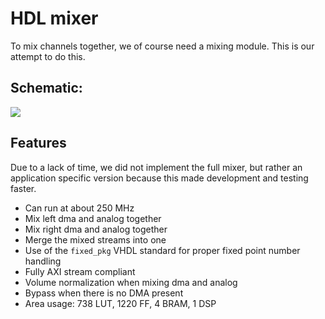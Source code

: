 # HDL mixer

To mix channels together, we of course need a mixing module. This is our attempt to do this. 

## Schematic: 

<img src="/img/mixer_schematic_V1.png"/>

## Features

Due to a lack of time, we did not implement the full mixer, but rather an application specific version because this made development and testing faster. 

 * Can run at about 250 MHz
 * Mix left dma and analog together
 * Mix right dma and analog together
 * Merge the mixed streams into one
 * Use of the `fixed_pkg` VHDL standard for proper fixed point number handling
 * Fully AXI stream compliant
 * Volume normalization when mixing dma and analog
 * Bypass when there is no DMA present
 * Area usage: 738 LUT, 1220 FF, 4 BRAM, 1 DSP 